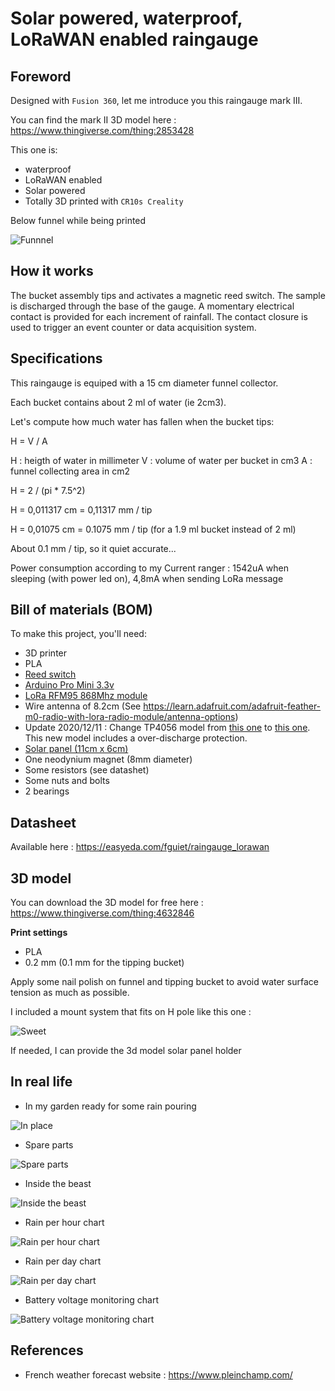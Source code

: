 # Solar powered, waterproof, LoRaWAN enabled raingauge

## Foreword

Designed with `Fusion 360`, let me introduce you this raingauge mark III.

You can find the mark II 3D model here : <https://www.thingiverse.com/thing:2853428>

This one is:

* waterproof
* LoRaWAN enabled 
* Solar powered
* Totally 3D printed with `CR10s Creality`

Below funnel while being printed

![Funnnel](images/3d_printing_funnel.jpg)

## How it works

The bucket assembly tips and activates a magnetic reed switch. The sample is discharged through the base of the gauge. A momentary electrical contact is provided for each increment of rainfall. The contact closure is used to trigger an event counter or data acquisition system.

## Specifications

This raingauge is equiped with a 15 cm diameter funnel collector.

Each bucket contains about 2 ml of water (ie 2cm3).

Let's compute how much water has fallen when the bucket tips:

H = V / A

H : heigth of water in millimeter
V : volume of water per bucket in cm3
A : funnel collecting area in cm2

H = 2 / (pi * 7.5^2)

H = 0,011317 cm = 0,11317 mm / tip

H = 0,01075 cm = 0.1075 mm / tip (for a 1.9 ml bucket instead of 2 ml)

About 0.1 mm / tip, so it quiet accurate...

Power consumption according to my Current ranger : 1542uA when sleeping (with power led on), 4,8mA when sending LoRa message

## Bill of materials (BOM)

To make this project, you'll need:

* 3D printer
* PLA
* [Reed switch](https://www.aliexpress.com/item/4000773848015.html?spm=a2g0o.productlist.0.0.6f027b5fBwPqxL&algo_pvid=b5b1a177-ee7e-49fa-8f22-be5060c7e28b&algo_expid=b5b1a177-ee7e-49fa-8f22-be5060c7e28b-0&btsid=0b0a0ae216042361074937033ebc77&ws_ab_test=searchweb0_0,searchweb201602_,searchweb201603_)
* [Arduino Pro Mini 3.3v](https://www.aliexpress.com/item/32672852945.html?spm=a2g0s.9042311.0.0.27424c4dh7WlyZ)
* [LoRa RFM95 868Mhz module](https://www.aliexpress.com/item/32817685871.html?spm=a2g0o.productlist.0.0.554d3685gCSILO&algo_pvid=76c14e05-7b66-4f08-b3e8-dec80086132e&algo_expid=76c14e05-7b66-4f08-b3e8-dec80086132e-0&btsid=2100bb4916042366878406560e9db8&ws_ab_test=searchweb0_0,searchweb201602_,searchweb201603_)
* Wire antenna of 8.2cm (See <https://learn.adafruit.com/adafruit-feather-m0-radio-with-lora-radio-module/antenna-options>)
* Update 2020/12/11 : Change TP4056 model from [this one](https://fr.aliexpress.com/item/32705078422.html) to [this one](https://components101.com/tp4056a-li-ion-battery-chargingdischarging-module). This new model includes a over-discharge protection.
* [Solar panel (11cm x 6cm)](https://www.aliexpress.com/item/4001226159917.html?spm=a2g0o.productlist.0.0.79c12cd9WfbBvi&algo_pvid=3dd3dc3c-4313-4cef-8e06-cd81e0430700&algo_expid=3dd3dc3c-4313-4cef-8e06-cd81e0430700-5&btsid=2100bdf016042369306381454e450d&ws_ab_test=searchweb0_0,searchweb201602_,searchweb201603_)
* One neodynium magnet (8mm diameter)
* Some resistors (see datashet)
* Some nuts and bolts
* 2 bearings

## Datasheet

Available here : <https://easyeda.com/fguiet/raingauge_lorawan>

## 3D model

You can download the 3D model for free here : <https://www.thingiverse.com/thing:4632846>

**Print settings**

* PLA
* 0.2 mm (0.1 mm for the tipping bucket)

Apply some nail polish on funnel and tipping bucket to avoid water surface tension as much as possible.

I included a mount system that fits on H pole like this one : 

![Sweet](images/h_pole.jpg)

If needed, I can provide the 3d model solar panel holder

## In real life

* In my garden ready for some rain pouring

![In place](images/inplace.jpg)

* Spare parts

![Spare parts](images/spare_parts.jpg)

* Inside the beast

![Inside the beast](images/bottom.jpg)

* Rain per hour chart

![Rain per hour chart](images/rain_per_hour.jpg)

* Rain per day chart

![Rain per day chart](images/rain_per_day.jpg)

* Battery voltage monitoring chart

![Battery voltage monitoring chart](images/battery_voltage.jpg)

## References

* French weather forecast website : <https://www.pleinchamp.com/>
